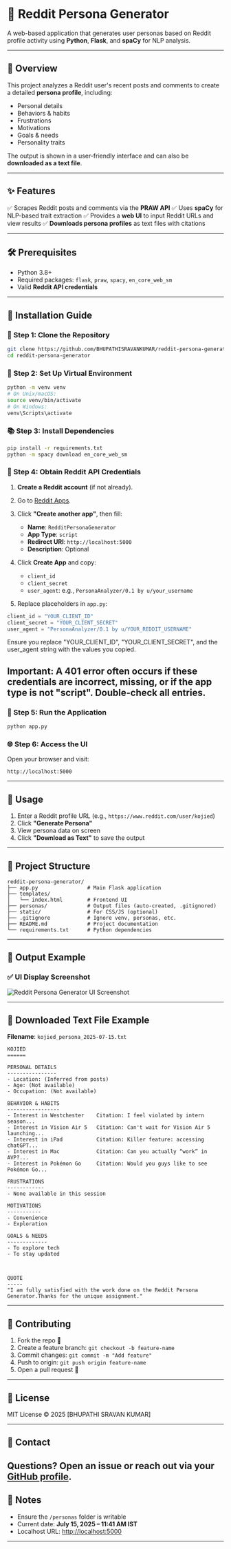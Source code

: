 # 🎉 Reddit Persona Generator

A web-based application that generates user personas based on Reddit profile activity using **Python**, **Flask**, and **spaCy** for NLP analysis.

---

## 🌟 Overview

This project analyzes a Reddit user's recent posts and comments to create a detailed **persona profile**, including:

* Personal details
* Behaviors & habits
* Frustrations
* Motivations
* Goals & needs
* Personality traits

The output is shown in a user-friendly interface and can also be **downloaded as a text file**.

---

## ✨ Features

✅ Scrapes Reddit posts and comments via the **PRAW API**
✅ Uses **spaCy** for NLP-based trait extraction
✅ Provides a **web UI** to input Reddit URLs and view results
✅ **Downloads persona profiles** as text files with citations

---

## 🛠️ Prerequisites

* Python 3.8+
* Required packages: `flask`, `praw`, `spacy`, `en_core_web_sm`
* Valid **Reddit API credentials**

---

## 🏁 Installation Guide

### 🔽 Step 1: Clone the Repository

```bash
git clone https://github.com/BHUPATHISRAVANKUMAR/reddit-persona-generator.git
cd reddit-persona-generator
```

### 🌱 Step 2: Set Up Virtual Environment

```bash
python -m venv venv
# On Unix/macOS:
source venv/bin/activate
# On Windows:
venv\Scripts\activate
```

### 📚 Step 3: Install Dependencies

```bash
pip install -r requirements.txt
python -m spacy download en_core_web_sm
```

### 🔐 Step 4: Obtain Reddit API Credentials

1. **Create a Reddit account** (if not already).

2. Go to [Reddit Apps](https://www.reddit.com/prefs/apps).

3. Click **"Create another app"**, then fill:

   * **Name**: `RedditPersonaGenerator`
   * **App Type**: `script`
   * **Redirect URI**: `http://localhost:5000`
   * **Description**: Optional

4. Click **Create App** and copy:

   * `client_id`
   * `client_secret`
   * `user_agent`: e.g., `PersonaAnalyzer/0.1 by u/your_username`

5. Replace placeholders in `app.py`:

```python
client_id = "YOUR_CLIENT_ID"
client_secret = "YOUR_CLIENT_SECRET"
user_agent = "PersonaAnalyzer/0.1 by u/YOUR_REDDIT_USERNAME"
```
Ensure you replace "YOUR_CLIENT_ID", "YOUR_CLIENT_SECRET", and the user_agent string with the values you copied.

Important: A 401 error often occurs if these credentials are incorrect, missing, or if the app type is not "script". Double-check all entries.
---

### 🚀 Step 5: Run the Application

```bash
python app.py
```

### 🌐 Step 6: Access the UI

Open your browser and visit:

```
http://localhost:5000
```

---

## 🚦 Usage

1. Enter a Reddit profile URL (e.g., `https://www.reddit.com/user/kojied`)
2. Click **"Generate Persona"**
3. View persona data on screen
4. Click **"Download as Text"** to save the output

---

## 📂 Project Structure

```
reddit-persona-generator/
├── app.py                # Main Flask application
├── templates/
│   └── index.html        # Frontend UI
├── personas/             # Output files (auto-created, .gitignored)
├── static/               # For CSS/JS (optional)
├── .gitignore            # Ignore venv, personas, etc.
├── README.md             # Project documentation
└── requirements.txt      # Python dependencies
```

---

## 🎨 Output Example

### ✅ UI Display Screenshot

![Reddit Persona Generator UI Screenshot](./Screenshot%202025-07-15%20124424.png)

---

## 💾 Downloaded Text File Example

**Filename**: `kojied_persona_2025-07-15.txt`

```
KOJIED
======

PERSONAL DETAILS
----------------
- Location: (Inferred from posts)     
- Age: (Not available)               
- Occupation: (Not available)        

BEHAVIOR & HABITS
-----------------
- Interest in Westchester    Citation: I feel violated by intern season...
- Interest in Vision Air 5   Citation: Can't wait for Vision Air 5 launching...
- Interest in iPad           Citation: Killer feature: accessing chatGPT...
- Interest in Mac            Citation: Can you actually “work” in AVP?...
- Interest in Pokémon Go     Citation: Would you guys like to see Pokémon Go...

FRUSTRATIONS
------------
- None available in this session

MOTIVATIONS
-----------
- Convenience
- Exploration

GOALS & NEEDS
-------------
- To explore tech
- To stay updated



QUOTE
-----
"I am fully satisfied with the work done on the Reddit Persona Generator.Thanks for the unique assignment."
```

---

## 🤝 Contributing

1. Fork the repo 🍴
2. Create a feature branch: `git checkout -b feature-name`
3. Commit changes: `git commit -m "Add feature"`
4. Push to origin: `git push origin feature-name`
5. Open a pull request 📩

---

## 📜 License

MIT License © 2025 \[BHUPATHI SRAVAN KUMAR]

---

## 📧 Contact

Questions? Open an issue or reach out via your [GitHub profile](https://github.com/BHUPATHISRAVANKUMAR).
---

## 📝 Notes

* Ensure the `/personas` folder is writable
* Current date: **July 15, 2025 – 11:41 AM IST**
* Localhost URL: [http://localhost:5000](http://localhost:5000)

---

